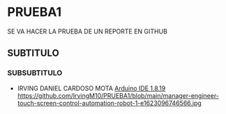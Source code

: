 # PRUEBA1
SE VA HACER LA PRUEBA DE UN REPORTE EN GITHUB
## SUBTITULO
### SUBSUBTITULO
- IRVING DANIEL CARDOSO MOTA
[Arduino IDE 1.8.19](https://www.arduino.cc/en/software)
https://github.com/IrvingM10/PRUEBA1/blob/main/manager-engineer-touch-screen-control-automation-robot-1-e1623096746566.jpg
